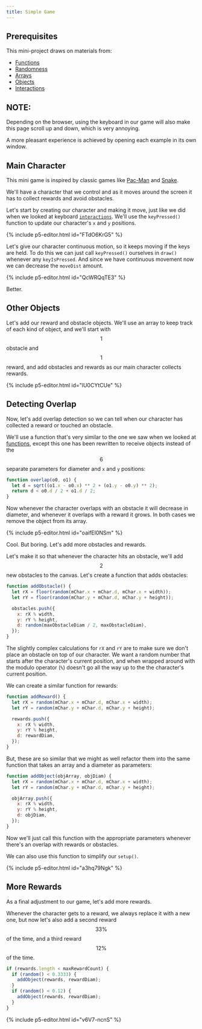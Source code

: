 ```yaml
---
title: Simple Game
---
```


## Prerequisites

This mini-project draws on materials from:

- [Functions](../../coding/functions/)
- [Randomness](../../coding/random/)
- [Arrays](../../coding/arrays/)
- [Objects](../../coding/objects/)
- [Interactions](../../creative-coding/interactions/)

## NOTE:
Depending on the browser, using the keyboard in our game will also make this page scroll up and down, which is very annoying.

A more pleasant experience is achieved by opening each example in its own window.

## Main Character

This mini game is inspired by classic games like [Pac-Man](https://en.wikipedia.org/wiki/Pac-Man) and [Snake](https://en.wikipedia.org/wiki/Snake_(1998_video_game)).

We'll have a character that we control and as it moves around the screen it has to collect rewards and avoid obstacles.

Let's start by creating our character and making it move, just like we did when we looked at keyboard [`interactions`](../../creative-coding/interactions/). We'll use the `keyPressed()` function to update our character's `x` and `y` positions.

{% include p5-editor.html id="FTdO6KrG5" %}

Let's give our character continuous motion, so it keeps moving if the keys are held. To do this we can just call `keyPressed()` ourselves in `draw()` whenever any `keyIsPressed`. And since we have continuous movement now we can decrease the `moveDist` amount.

{% include p5-editor.html id="QcWRQqTE3" %}

Better.

## Other Objects

Let's add our reward and obstacle objects. We'll use an array to keep track of each kind of object, and we'll start with $$1$$ obstacle and $$1$$ reward, and add obstacles and rewards as our main character collects rewards.

{% include p5-editor.html id="lU0CYtCUe" %}

## Detecting Overlap

Now, let's add overlap detection so we can tell when our character has collected a reward or touched an obstacle.

We'll use a function that's very similar to the one we saw when we looked at [functions](../../coding/functions/), except this one has been rewritten to receive objects instead of the $$6$$ separate parameters for diameter and `x` and `y` positions:

```js
function overlap(o0, o1) {
  let d = sqrt((o1.x - o0.x) ** 2 + (o1.y - o0.y) ** 2);
  return d < o0.d / 2 + o1.d / 2;
}
```
Now whenever the character overlaps with an obstacle it will decrease in diameter, and whenever it overlaps with a reward it grows. In both cases we remove the object from its array.

{% include p5-editor.html id="oaifEI0NSm" %}

Cool. But boring. Let's add more obstacles and rewards.

Let's make it so that whenever the character hits an obstacle, we'll add $$2$$ new obstacles to the canvas. Let's create a function that adds obstacles:

```js
function addObstacle() {
  let rX = floor(random(mChar.x + mChar.d, mChar.x + width));
  let rY = floor(random(mChar.y + mChar.d, mChar.y + height));

  obstacles.push({
    x: rX % width,
    y: rY % height,
    d: random(maxObstacleDiam / 2, maxObstacleDiam),
  });
}
```

The slightly complex calculations for `rX` and `rY` are to make sure we don't place an obstacle on top of our character. We want a random number that starts after the character's current position, and when wrapped around with the modulo operator (`%`) doesn't go all the way up to the the character's current position.

We can create a similar function for rewards:

```js
function addReward() {
  let rX = random(mChar.x + mChar.d, mChar.x + width);
  let rY = random(mChar.y + mChar.d, mChar.y + height);

  rewards.push({
    x: rX % width,
    y: rY % height,
    d: rewardDiam,
  });
}
```

But, these are so similar that we might as well refactor them into the same function that takes an array and a diameter as parameters:

```js
function addObject(objArray, objDiam) {
  let rX = random(mChar.x + mChar.d, mChar.x + width);
  let rY = random(mChar.y + mChar.d, mChar.y + height);

  objArray.push({
    x: rX % width,
    y: rY % height,
    d: objDiam,
  });
}
```

Now we'll just call this function with the appropriate parameters whenever there's an overlap with rewards or obstacles.

We can also use this function to simplify our `setup()`.

{% include p5-editor.html id="a3hq79Ngk" %}

## More Rewards

As a final adjustment to our game, let's add more rewards.

Whenever the character gets to a reward, we always replace it with a new one, but now let's also add a second reward $$33\%$$ of the time, and a third reward $$12\%$$ of the time.

```js
if (rewards.length < maxRewardCount) {
  if (random() < 0.3333) {
    addObject(rewards, rewardDiam);
  }
  if (random() < 0.12) {
    addObject(rewards, rewardDiam);
  }
}
```

{% include p5-editor.html id="v6V7-ncnS" %}
